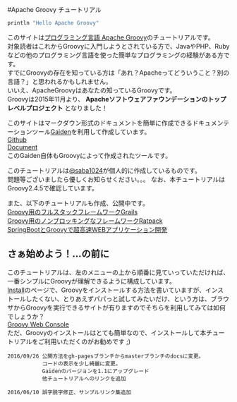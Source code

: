 #Apache Groovy チュートリアル

```groovy
println "Hello Apache Groovy"
```

このサイトは[プログラミング言語 Apache Groovy](http://www.groovy-lang.org/)のチュートリアルです。  
対象読者はこれからGroovyに入門しようとされている方で、JavaやPHP、Rubyなどの他のプログラミング言語を使った簡単なプログラミングの経験がある方です。  
すでにGroovyの存在を知っている方は「あれ？Apacheってどういうこと？別の言語？」と思われるかもしれません。  
いいえ、ApacheGroovyはあなたの知っているGroovyです。  
Groovyは2015年11月より、 **Apacheソフトウェアファウンデーションのトップレベルプロジェクト** となりました！

このサイトはマークダウン形式のドキュメントを簡単に作成できるドキュメンテーションツール[Gaiden](https://github.com/kobo/gaiden)を利用して作成しています。  
[Github](https://github.com/kobo/gaiden)  
[Document](http://kobo.github.io/gaiden/)  
このGaiden自体もGroovyによって作成されたツールです。

このチュートリアルは[@saba1024](https://twitter.com/saba1024)が個人的に作成しているものです。  
問題等ございましたら優しくお知らせください。。。
なお、本チュートリアルはGroovy2.4.5で確認しています。  

また、以下のチュートリアルも作成、公開中です。  
[Groovy用のフルスタックフレームワークGrails](http://koji-k.github.io/grails-tutorial/)  
[Groovy用のノンブロッキングなフレームワークRatpack](http://koji-k.github.io/ratpack-tutorial/)  
[SpringBootとGroovyで超高速WEBアプリケーション開発](https://koji-k.github.io/spring-boot-groovy-tutorial//)  


## さぁ始めよう！...の前に
このチュートリアルは、左のメニューの上から順番に見ていっていただければ、一番シンプルにGroovyが理解できるように構成しています。  
[Install](startup/install.html)のページで、Groovyをインストールする方法を書いていますが、インストールしたくない、とりあえずパパっと試してみたいだけ、という方は、ブラウザからGroovyを実行できるサイトが有りますのでそちらを利用してみては如何でしょうか？  
[Groovy Web Console](https://groovyconsole.appspot.com/)  
ただ、Groovyのインストールはとても簡単なので、インストールして本チュートリアルをご利用いただくのがお勧めです ;)

```
2016/09/26 公開方法をgh-pagesブランチからmasterブランチのdocsに変更。
           コードの表示を少し綺麗に変更。
           Gaidenのバージョンを1.1にアップグレード
           他チュートリアルへのリンクを追加
           
2016/06/10 誤字脱字修正、サンプルリンク集追加
```